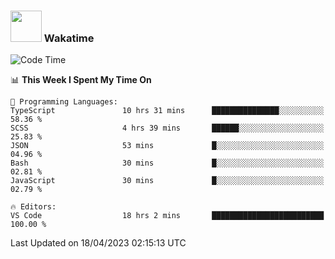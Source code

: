 ### <img src="https://media.giphy.com/media/VgCDAzcKvsR6OM0uWg/giphy.gif" width="50"> Wakatime

  <!--START_SECTION:waka-->
![Code Time](http://img.shields.io/badge/Code%20Time-1%2C373%20hrs%2047%20mins-blue)

📊 **This Week I Spent My Time On** 

```text
💬 Programming Languages: 
TypeScript               10 hrs 31 mins      ███████████████░░░░░░░░░░   58.36 % 
SCSS                     4 hrs 39 mins       ██████░░░░░░░░░░░░░░░░░░░   25.83 % 
JSON                     53 mins             █░░░░░░░░░░░░░░░░░░░░░░░░   04.96 % 
Bash                     30 mins             █░░░░░░░░░░░░░░░░░░░░░░░░   02.81 % 
JavaScript               30 mins             █░░░░░░░░░░░░░░░░░░░░░░░░   02.79 % 

🔥 Editors: 
VS Code                  18 hrs 2 mins       █████████████████████████   100.00 % 
```


 Last Updated on 18/04/2023 02:15:13 UTC
<!--END_SECTION:waka-->
